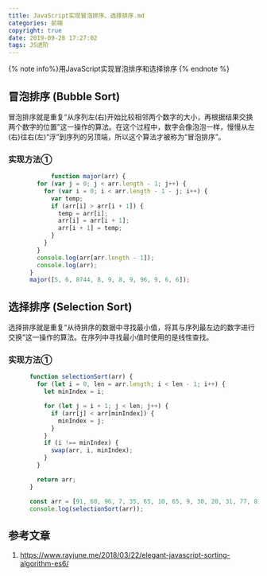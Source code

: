 ```yaml
---
title: JavaScript实现冒泡排序、选择排序.md
categories: 前端
copyright: true
date: 2019-09-28 17:27:02
tags: JS进阶
---
```


{% note info%}用JavaScript实现冒泡排序和选择排序 {% endnote %}
<!-- more -->



## 冒泡排序	(Bubble Sort)

​		冒泡排序就是重复“从序列左(右)开始比较相邻两个数字的大小，再根据结果交换两个数字的位置”这一操作的算法。在这个过程中，数字会像泡泡一样，慢慢从左(右)往右(左)“浮”到序列的另顶端，所以这个算法才被称为“冒泡排序”。



### 实现方法①

```javascript
			function major(arr) {
        for (var j = 0; j < arr.length - 1; j++) {
          for (var i = 0; i < arr.length - 1 - j; i++) {
            var temp;
            if (arr[i] > arr[i + 1]) {
              temp = arr[i];
              arr[i] = arr[i + 1];
              arr[i + 1] = temp;
            }
          }
        }
        console.log(arr[arr.length - 1]);
        console.log(arr);
      }
      major([5, 6, 8744, 8, 9, 8, 9, 96, 9, 6, 6]);
```



## 选择排序	(Selection Sort)

​	选择排序就是重复“从待排序的数据中寻找最小值，将其与序列最左边的数字进行交换”这一操作的算法。在序列中寻找最小值时使用的是线性查找。



### 实现方法①

```javascript
      function selectionSort(arr) {
        for (let i = 0, len = arr.length; i < len - 1; i++) {
          let minIndex = i;

          for (let j = i + 1; j < len; j++) {
            if (arr[j] < arr[minIndex]) {
              minIndex = j;
            }
          }
          if (i !== minIndex) {
            swap(arr, i, minIndex);
          }
        }

        return arr;
      }

      const arr = [91, 60, 96, 7, 35, 65, 10, 65, 9, 30, 20, 31, 77, 81, 24];
      console.log(selectionSort(arr));
```


## 参考文章
1. https://www.rayjune.me/2018/03/22/elegant-javascript-sorting-algorithm-es6/